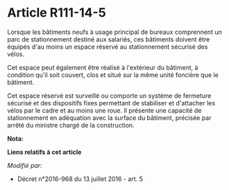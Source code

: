 # Article R111-14-5

Lorsque les bâtiments neufs à usage principal de bureaux comprennent un parc de stationnement destiné aux salariés, ces
bâtiments doivent être équipés d'au moins un espace réservé au stationnement sécurisé des vélos.

Cet espace peut également être réalisé à l'extérieur du bâtiment, à condition qu'il soit couvert, clos et situé sur la même
unité foncière que le bâtiment. 

Cet espace réservé est surveillé ou  comporte un système de fermeture sécurisé et des dispositifs fixes permettant de
stabiliser et d'attacher les vélos par le cadre et au moins une roue. Il présente une capacité de stationnement en adéquation
avec la surface du bâtiment, précisée par arrêté du ministre chargé de la construction.

**Nota:**



**Liens relatifs à cet article**

_Modifié par_:

  - Décret n°2016-968 du 13 juillet 2016 - art. 5
